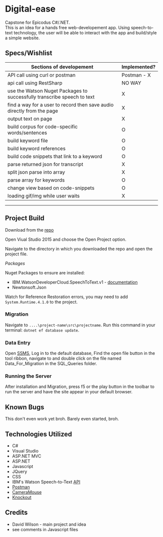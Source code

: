 # Digital-ease

Capstone for Epicodus C#/.NET.<br>
This is an idea for a hands free web-developement app. Using speech-to-text technology, the user will be able to interact with the app and build/style a simple website.

## Specs/Wishlist

| Sections of developement | Implemented? |
|---|---|
| API call using curl or postman | Postman - X |
| api call using RestSharp | NO WAY |
| use the Watson Nuget Packages to successfully transcribe speech to text | X |
| find a way for a user to record then save audio directly from the page | X |
| output text on page | X |
| build corpus for code-specific words/sentences | O |
| build keyword file | O |
| build keyword references | O |
| build code snippets that link to a keyword | O |
| parse returned json for transcript  | X |
| split json parse into array | X |
| parse array for keywords | O |
| change view based on code-snippets | O |
| loading gif/img while user waits | X |

<hr>

## Project Build

Download from the [repo](https://github.com/GrapeSalad/Digital-ease)

Open Viual Studio 2015 and choose the Open Project option.

Navigate to the directory in which you downloaded the repo and open the project file.

*Packages*

Nuget Packages to ensure are installed:
* IBM.WatsonDeveloperCloud.SpeechToText.v1 - [documentation](https://github.com/watson-developer-cloud/dotnet-standard-sdk/tree/development/src/IBM.WatsonDeveloperCloud.SpeechToText.v1)
* Newtonsoft.Json

Watch for Reference Restoration errors, you may need to add `System.Runtime.4.1.0` to the project.

### Migration

Navigate to `....\project-name\src\projectname`.
Run this command in your terminal: `dotnet ef database update`.

### Data Entry

Open [SSMS](https://docs.microsoft.com/en-us/sql/ssms/download-sql-server-management-studio-ssms), Log in to the default database, Find the open file button in the tool ribbon, navigate to and double click on the file named Data_For_Migration in the SQL_Queries folder.

### Running the Server

After installation and Migration, press f5 or the play button in the toolbar to run the server and have the site appear in your default browser.

## Known Bugs

This don't even work yet broh. Barely even started, broh.

## Technologies Utilized

* C#
* Visual Studio
* ASP.NET MVC
* ASP.NET
* Javascript
* JQuery
* CSS
* IBM's Watson Speech-to-Text [API](https://www.ibm.com/watson/services/speech-to-text/)
* [Postman](https://www.getpostman.com/)
* [CameraMouse](http://www.cameramouse.org/index.html)
* [Knockout](http://knockoutjs.com/)

## Credits

* David Wilson - main project and idea
* see comments in Javascript files
